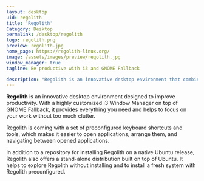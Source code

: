 ```yaml
---
layout: desktop
uid: regolith
title: 'Regolith'
Category: Desktop
permalink: /desktop/regolith
logo: regolith.png
preview: regolith.jpg
home_page: https://regolith-linux.org/
image: /assets/images/preview/regolith.jpg
window_manager: true
tagline: Be productive with i3 and GNOME Fallback

description: "Regolith is an innovative desktop environment that combines i3 with GNOME Fallback to provide a highly productive desktop experience."
---
```


**Regolith** is an innovative desktop environment designed to improve productivity. With a highly customized i3 Window Manager on top of GNOME Fallback, it provides everything you need and helps to focus on your work without too much clutter.

Regolith is coming with a set of preconfigured keyboard shortcuts and tools, which makes it easier to open applications, arrange them, and navigating between opened applications.

In addition to a repository for installing Regolith on a native Ubuntu release, Regolith also offers a stand-alone distribution built on top of Ubuntu. It helps to explore Regolith without installing and to install a fresh system with Regolith preconfigured.
